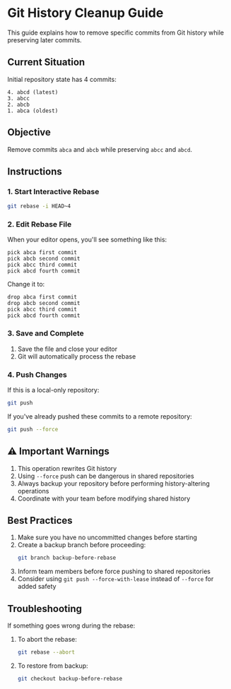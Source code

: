 # Git History Cleanup Guide

This guide explains how to remove specific commits from Git history while preserving later commits.

## Current Situation

Initial repository state has 4 commits:
```
4. abcd (latest)
3. abcc
2. abcb
1. abca (oldest)
```

## Objective
Remove commits `abca` and `abcb` while preserving `abcc` and `abcd`.

## Instructions

### 1. Start Interactive Rebase
```bash
git rebase -i HEAD~4
```

### 2. Edit Rebase File
When your editor opens, you'll see something like this:
```
pick abca first commit
pick abcb second commit
pick abcc third commit
pick abcd fourth commit
```

Change it to:
```
drop abca first commit
drop abcb second commit
pick abcc third commit
pick abcd fourth commit
```

### 3. Save and Complete
1. Save the file and close your editor
2. Git will automatically process the rebase

### 4. Push Changes
If this is a local-only repository:
```bash
git push
```

If you've already pushed these commits to a remote repository:
```bash
git push --force
```

## ⚠️ Important Warnings

1. This operation rewrites Git history
2. Using `--force` push can be dangerous in shared repositories
3. Always backup your repository before performing history-altering operations
4. Coordinate with your team before modifying shared history

## Best Practices

1. Make sure you have no uncommitted changes before starting
2. Create a backup branch before proceeding:
   ```bash
   git branch backup-before-rebase
   ```
3. Inform team members before force pushing to shared repositories
4. Consider using `git push --force-with-lease` instead of `--force` for added safety

## Troubleshooting

If something goes wrong during the rebase:
1. To abort the rebase:
   ```bash
   git rebase --abort
   ```
2. To restore from backup:
   ```bash
   git checkout backup-before-rebase
   ```